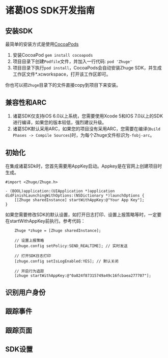 # 诸葛IOS SDK开发指南

## 安装SDK
最简单的安装方式是使用[CocoaPods](http://cocoapods.org/)
 1. 安装CocoaPod `gem install cocoapods`
 2. 项目目录下创建`Podfile`文件，并加入一行代码: `pod 'Zhuge'`
 3. 项目目录下执行`pod install`，CocoaPods会自动安装Zhuge SDK，并生成工作区文件*.xcworkspace，打开该工作区即可。

你也可以把`Zhuge`目录下的文件直接copy到项目下来安装。

## 兼容性和ARC
 1. 诸葛SDK仅支持iOS 6.0以上系统，您需要使用Xcode 5和IOS 7.0以上的SDK进行编译，如果您的版本较低，强烈建议升级。
 2. 诸葛SDK默认采用ARC，如果您的项目没有采用ARC，您需要在编译(`Build Phases -> Compile Sources`)时，为每个Zhuge文件标识为`-fobj-arc`。

## 初始化
在集成诸葛SDk时，您首先需要用AppKey启动。Appkey是在官网上创建项目时生成。
```objc
#import <Zhuge/Zhuge.h>

- (BOOL)application:(UIApplication *)application didFinishLaunchingWithOptions:(NSDictionary *)launchOptions {
    [[Zhuge sharedInstance] startWithAppKey:@"Your App Key"];
}
```
如果您需要修改SDK的默认设置，如打开日志打印、设置上报策略等时，一定要在startWithAppKey前执行。参考代码：
```objc
    Zhuge *zhuge = [Zhuge sharedInstance];

    // 设置上报策略
    [zhuge.config setPolicy:SEND_REALTIME]; // 实时发送

    // 打开SDK日志打印
    [zhuge.config setIsLogEnabled:YES]; // 默认关闭

    // 开启行为追踪
    [zhuge startWithAppKey:@"0a824f87315749a49c16fcbaea277707"];
```

## 识别用户身份
## 跟踪事件
## 跟踪页面
## SDK设置
